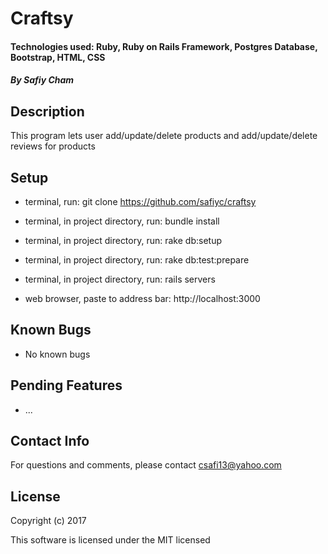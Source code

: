 # Craftsy

#### Technologies used: Ruby, Ruby on Rails Framework, Postgres Database, Bootstrap, HTML, CSS

##### By Safiy Cham

## Description

This program lets user add/update/delete products and add/update/delete reviews for products

## Setup

* terminal, run: git clone https://github.com/safiyc/craftsy

* terminal, in project directory, run: bundle install

* terminal, in project directory, run: rake db:setup

* terminal, in project directory, run: rake db:test:prepare

* terminal, in project directory, run: rails servers

* web browser, paste to address bar: http://localhost:3000

## Known Bugs

* No known bugs

## Pending Features

* ...

## Contact Info

For questions and comments, please contact csafi13@yahoo.com

## License

Copyright (c) 2017

This software is licensed under the MIT licensed

